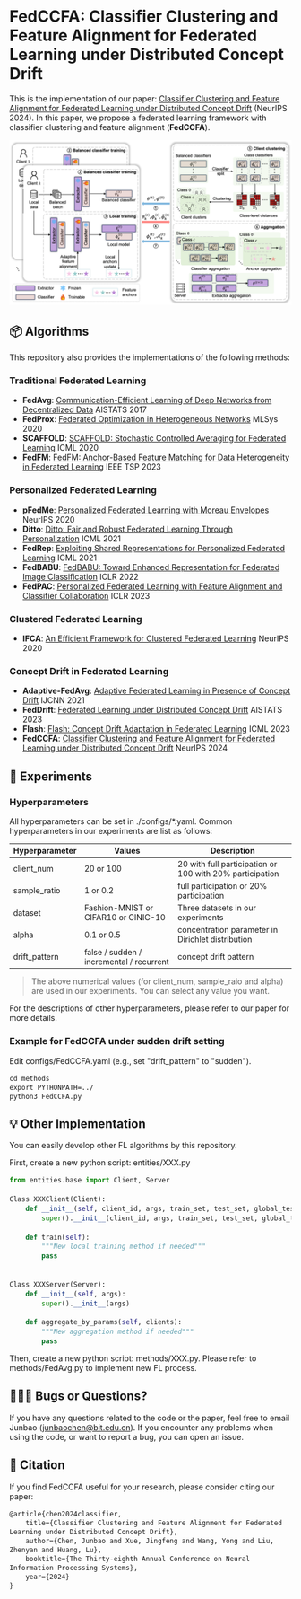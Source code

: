 # FedCCFA: Classifier Clustering and Feature Alignment for Federated Learning under Distributed Concept Drift

This is the implementation of our paper: [Classifier Clustering and Feature Alignment for Federated Learning under Distributed Concept Drift](https://arxiv.org/abs/2410.18478) (NeurIPS 2024). 
In this paper, we propose a federated learning framework with classifier clustering and feature alignment (**FedCCFA**).

![FedCCFA](FedCCFA.png)

## 📦 Algorithms

This repository also provides the implementations of the following methods:

### Traditional Federated Learning

- **FedAvg**: [Communication-Efficient Learning of Deep Networks from Decentralized Data](https://proceedings.mlr.press/v54/mcmahan17a.html) AISTATS 2017
- **FedProx**: [Federated Optimization in Heterogeneous Networks](https://proceedings.mlsys.org/paper_files/paper/2020/hash/1f5fe83998a09396ebe6477d9475ba0c-Abstract.html) MLSys 2020
- **SCAFFOLD**: [SCAFFOLD: Stochastic Controlled Averaging for Federated Learning](http://proceedings.mlr.press/v119/karimireddy20a.html) ICML 2020
- **FedFM**: [FedFM: Anchor-Based Feature Matching for Data Heterogeneity in Federated Learning](https://ieeexplore.ieee.org/abstract/document/10286439) IEEE TSP 2023

### Personalized Federated Learning

- **pFedMe**: [Personalized Federated Learning with Moreau Envelopes](https://papers.nips.cc/paper/2020/hash/f4f1f13c8289ac1b1ee0ff176b56fc60-Abstract.html) NeurIPS 2020
- **Ditto**: [Ditto: Fair and Robust Federated Learning Through Personalization](https://proceedings.mlr.press/v139/li21h.html) ICML 2021
- **FedRep**: [Exploiting Shared Representations for Personalized Federated Learning](https://proceedings.mlr.press/v139/collins21a.html) ICML 2021
- **FedBABU**: [FedBABU: Toward Enhanced Representation for Federated Image Classification](https://openreview.net/forum?id=HuaYQfggn5u) ICLR 2022
- **FedPAC**: [Personalized Federated Learning with Feature Alignment and Classifier Collaboration](https://openreview.net/forum?id=SXZr8aDKia) ICLR 2023

### Clustered Federated Learning

- **IFCA**: [An Efficient Framework for Clustered Federated Learning](https://proceedings.neurips.cc/paper/2020/hash/e32cc80bf07915058ce90722ee17bb71-Abstract.html) NeurIPS 2020

### Concept Drift in Federated Learning

- **Adaptive-FedAvg**: [Adaptive Federated Learning in Presence of Concept Drift](https://ieeexplore.ieee.org/document/9533710) IJCNN 2021
- **FedDrift**: [Federated Learning under Distributed Concept Drift](https://proceedings.mlr.press/v206/jothimurugesan23a.html) AISTATS 2023
- **Flash**: [Flash: Concept Drift Adaptation in Federated Learning](https://proceedings.mlr.press/v202/panchal23a.html) ICML 2023
- **FedCCFA**: [Classifier Clustering and Feature Alignment for Federated Learning under Distributed Concept Drift](https://arxiv.org/abs/2410.18478) NeurIPS 2024

## 📄 Experiments

### Hyperparameters

All hyperparameters can be set in ./configs/*.yaml. Common hyperparameters in our experiments are list as follows:

| Hyperparameter | Values                                   | Description                                              |
|----------------|------------------------------------------|----------------------------------------------------------|
| client_num     | 20 or 100                                | 20 with full participation or 100 with 20% participation |
| sample_ratio   | 1 or 0.2                                 | full participation or 20% participation                  |
| dataset        | Fashion-MNIST or CIFAR10 or CINIC-10     | Three datasets in our experiments                        |
| alpha          | 0.1 or 0.5                               | concentration parameter in Dirichlet distribution        |
| drift_pattern  | false / sudden / incremental / recurrent | concept drift pattern                                    |

> The above numerical values (for client_num, sample_raio and alpha) are used in our experiments. You can select any
> value you want.

For the descriptions of other hyperparameters, please refer to our paper for more details.

### Example for FedCCFA under sudden drift setting

Edit configs/FedCCFA.yaml (e.g., set "drift_pattern" to "sudden").

```shell
cd methods
export PYTHONPATH=../
python3 FedCCFA.py
```

## 💡 Other Implementation

You can easily develop other FL algorithms by this repository.

First, create a new python script: entities/XXX.py

```python
from entities.base import Client, Server

Class XXXClient(Client):
    def __init__(self, client_id, args, train_set, test_set, global_test_id):
        super().__init__(client_id, args, train_set, test_set, global_test_id)
    
    def train(self):
        """New local training method if needed"""
        pass


Class XXXServer(Server):
    def __init__(self, args):
        super().__init__(args)
    
    def aggregate_by_params(self, clients):
        """New aggregation method if needed"""
        pass
```

Then, create a new python script: methods/XXX.py. Please refer to methods/FedAvg.py to implement new FL process.

## 🧑🏻‍💻 Bugs or Questions?

If you have any questions related to the code or the paper, feel free to email Junbao (junbaochen@bit.edu.cn). If you
encounter any problems when using the code, or want to report a bug, you can open an issue.

## 📝 Citation

If you find FedCCFA useful for your research, please consider citing our paper:

```
@article{chen2024classifier,
    title={Classifier Clustering and Feature Alignment for Federated Learning under Distributed Concept Drift},
    author={Chen, Junbao and Xue, Jingfeng and Wang, Yong and Liu, Zhenyan and Huang, Lu},
    booktitle={The Thirty-eighth Annual Conference on Neural Information Processing Systems},
    year={2024}
}
```

